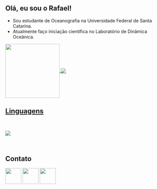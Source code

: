 ## Olá, eu sou o Rafael! 
- Sou estudante de Oceanografia na Universidade Federal de Santa Catarina.
- Atualmente faço iniciação científica no Laboratório de Dinâmica Oceânica.

<div>
  <a href="https://github.com/eagrundy">
   <img align="center" height="170" src="https://github-readme-stats.vercel.app/api/top-langs/?username=faelvulgo&layout=compact&langs_count=16&theme=tokyonight"/>
  <img align="center" src="https://github-readme-stats.vercel.app/api?username=faelvulgo&show_icons=true&theme=tokyonight&include_all_commits=true&count_private=true&hide=issues"/>
</div>

## Linguagens
</br>
<p align="left">
  <a href="https://skillicons.dev">
    <img src="https://skillicons.dev/icons?i=py,r" />
  </a>
</p>
  
</br>

## Contato
<div> 
  <a href = "mailto: rafael.bittencourt.2002@gmail.com"><img src="https://cdn.svgporn.com/logos/google-gmail.svg" width="50"target="_blank"></a>
  <a href="www.linkedin.com/in/rafael-bittencourt-07b5a22b7" target="_blank"><img src="https://cdn.svgporn.com/logos/linkedin-icon.svg" width="50" target="_blank"></a>
  <a href="http://lattes.cnpq.br/2783683502858036" target="_blank"><img src="https://hc.unicamp.br/wp-content/uploads/2020/04/icon-lattes.png" width="50" target="_blank"></a>
 </br>
</br> 
</div>
